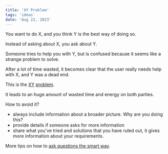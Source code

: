 ```yaml
---
title: 'XY Problem'
tags: 'ideas'
date: 'Aug 22, 2023'
---
```


You want to do X, and you think Y is the best way of doing so.

Instead of asking about X, you ask about Y.

Someone tries to help you with Y, but is confused because it seems like a strange problem to solve.

After a lot of time wasted, it becomes clear that the user really needs help with X, and Y was a dead end.

This is the [XY](https://xyproblem.info/) [problem](https://mywiki.wooledge.org/XyProblem).

It leads to an huge amount of wasted time and energy on both parties.

How to avoid it?

- always include information about a broader picture. Why are you doing this?
- provide details if someone asks for more information
- share what you've tried and solutions that you have ruled out, it gives more information about your requirements.

More tips on how to [ask questions the smart way](http://www.catb.org/esr/faqs/smart-questions.html).
